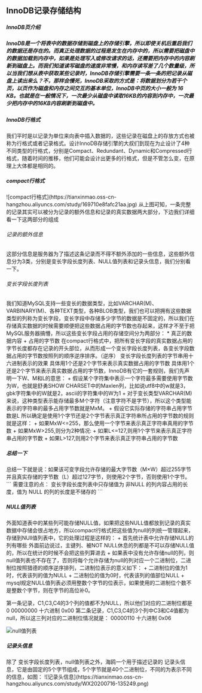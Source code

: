 <h2>InnoDB记录存储结构</h2>

<h5>InnoDB页介绍<h5>
InnoDB是一个将表中的数据存储到磁盘上的存储引擎，所以即使关机后重启我们的数据还是存在的。而真正处理数据的过程是发生在内存中的，所以需要把磁盘中的数据加载到内存中，如果是处理写入或修改请求的话，还需要把内存中的内容刷新到磁盘上。而我们知道读写磁盘的速度非常慢，和内存读写差了几个数量级，所以当我们想从表中获取某些记录时，InnoDB存储引擎需要一条一条的把记录从磁盘上读出来么？不，那样会慢死，InnoDB采取的方式是：将数据划分为若干个页，以页作为磁盘和内存之间交互的基本单位，InnoDB中页的大小一般为 16 KB。也就是在一般情况下，一次最少从磁盘中读取16KB的内容到内存中，一次最少把内存中的16KB内容刷新到磁盘中。

<h5>InnoDB行格式</h5>
我们平时是以记录为单位来向表中插入数据的，这些记录在磁盘上的存放方式也被称为行格式或者记录格式。设计InnoDB存储引擎的大叔们到现在为止设计了4种不同类型的行格式，分别是Compact、Redundant、Dynamic和Compressed行格式，随着时间的推移，他们可能会设计出更多的行格式，但是不管怎么变，在原理上大体都是相同的。

<h5>compact行格式</h5>
![compact行格式](https://tianxinmao.oss-cn-hangzhou.aliyuncs.com/study/169710e8fafc21aa.jpg)
从上图可知，一条完整的记录其实可以被分为记录的额外信息和记录的真实数据两大部分，下边我们详细看一下这两部分的组成

<h6>记录的额外信息</h6>
这部分信息是服务器为了描述这条记录而不得不额外添加的一些信息，这些额外信息分为3类，分别是变长字段长度列表、NULL值列表和记录头信息，我们分别看一下。

<h6>变长字段长度列表</h6>
我们知道MySQL支持一些变长的数据类型，比如VARCHAR(M)、VARBINARY(M)、各种TEXT类型，各种BLOB类型，我们也可以把拥有这些数据类型的列称为变长字段，变长字段中存储多少字节的数据是不固定的，所以我们在存储真实数据的时候需要顺便把这些数据占用的字节数也存起来，这样才不至于把MySQL服务器搞懵，所以这些变长字段占用的存储空间分为两部分：
 * 真正的数据内容
 + 占用的字节数
在compact行格式中，把所有变长字段的真实数据占用的字节长度都存在记录的开头部位，从而形成一个变长字段长度列表，各变长字段数据占用的字节数按照列的顺序逆序排序。（逆序）
变长字段长度列表的字节串用十六进制表示的效果
具体用1个还是2个字节来表示真实数据占用的字节数
具体用1个还是2个字节来表示真实数据占用的字节数，InnoDB有它的一套规则，我们先声明一下W、M和L的意思：
 + 假设某个字符集中表示一个字符最多需要使用字节数为W，也就是舒勇SHOW CHARSET中的Maxlen列，比如说utf8中的w就是3，gbk字符集中的W就是2，ascii的字符集中的W为1
 + 对于变长类型VARCHAR(M)来说，这种类型表示能存储最多M个字符（注意字符不是字节），所以这个类型能表示的字符串的最多占用字节数就是MxM。
 + 假设它实际存储的字符串占用字节数是L
所以确定是使用1个字节还是2个字节表示真正字符串所占用的字节数的规则就是这样：
 + 如果MxW<=255，那么使用一个字节来表示真正字符串真用的字节数
 + 如果MxW>255,则分为2种情况:
    + 如果L<=127,则用1个字节来表示真正字符串占用的字节数
    + 如果L>127,则用2个字节来表示真正字符串占用的字节数
    
<h5>总结一下</h5>
总结一下就是说：如果该可变字段允许存储的最大字节数（M×W）超过255字节并且真实存储的字节数（L）超过127字节，则使用2个字节，否则使用1个字节。
```
需要注意的点：
    变长字段长度列表中只存储值为 非NULL 的列内容占用的长度，值为 NULL 的列的长度是不储存的 
```

<h5>NULL值列表</h5>
外面知道表中的某些列可能存储NULL值，如果把这些NULL值都放到记录的真实数据中存储会很占地方，所以compact行格式把这些值为null的列统一管理起来，存储到NUll值列表中，它的处理过程是这样的：
 + 首先统计表中允许存储NULL的列有哪些
   外面前边说过，主键列、被NOT NULL休息的列都是不可以存储NULL值的，所以在统计的时候不会把这些列算进去
 + 如果表中没有允许存储null的列，则null值列表也不存在了，否则将每个允许存储为null的列对应一个二进制位，二进制位按照猎德的顺序逆序排列，二进制位表示的意义如下：
    + 二进制位的值为1时，代表该列的值为NULL
    + 二进制位的值为0时，代表该列的值部位NULL 
 + mysql规定NULL值列表必须用整数个字节的位表示，如果使用的二进制位个数不是整数个字节，则在字节的高位补0。
 
 第一条记录，C1,C3,C4的3个列的值都不为NULL，所以他们对应的二进制位都是0
 00000000 十六进制 0x00
 第二条记录，C1,C3,C4的3个列中C3和C4值都为null，所以这三列对应的二进制位情况就是：
 00000110 十六进制 0x06
 
 ![null值列表](https://tianxinmao.oss-cn-hangzhou.aliyuncs.com/study/WX20200716-113535%402x.png)
 
 <h5>记录头信息</h5>
 除了 变长字段长度列表，null值列表之外，海鸥一个用于描述记录的 记录头信息，它是由固定的5个字节组成，5个字节就是40个二进制位，不同的为表示不同的信息，如图：
 ![记录头信息](https://tianxinmao.oss-cn-hangzhou.aliyuncs.com/study/WX20200716-135249.png)